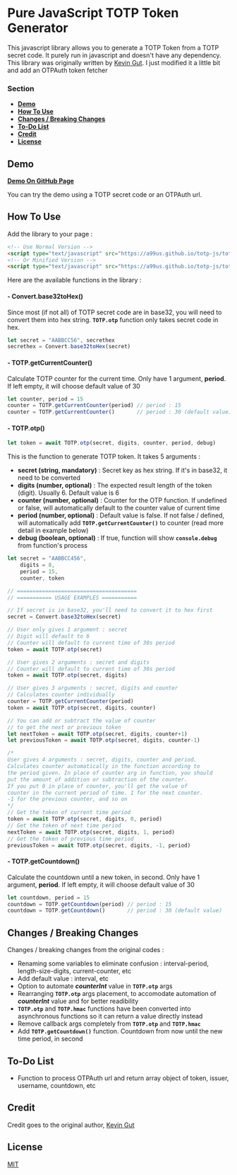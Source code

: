 
# Pure JavaScript TOTP Token Generator

This javascript library allows you to generate a TOTP Token from a TOTP secret code. It purely run in javascript and doesn't have any dependency. This library was originally written by [Kevin Gut](https://cable.ayra.ch/totp/). I just modified it a little bit and add an OTPAuth token fetcher

### Section
 - **[Demo](#demo)**
 - **[How To Use](#how-to-use)**
 - **[Changes / Breaking Changes](#changes--breaking-changes)**
 - **[To-Do List](#to-do-list)**
 - **[Credit](#credit)**
 - **[License](#license)**

## Demo

**[Demo On GitHub Page](https://a99us.github.io/totp-js/)**

You can try the demo using a TOTP secret code or an OTPAuth url.

## How To Use

Add the library to your page :

```html
<!-- Use Normal Version -->
<script type="text/javascript" src="https://a99us.github.io/totp-js/totp.js"></script>
<!-- Or Minified Version -->
<script type="text/javascript" src="https://a99us.github.io/totp-js/totp.min.js"></script>
```

Here are the available functions in the library :

#### - Convert.base32toHex()

Since most (if not all) of TOTP secret code are in base32, you will need to convert them into hex string. **`TOTP.otp`** function only takes secret code in hex.

```javascript
let secret = "AABBCC56", secrethex
secrethex = Convert.base32toHex(secret)
```

#### - TOTP.getCurrentCounter()

Calculate TOTP counter for the current  time. Only have 1 argument, **period**. If left empty, it will choose default value of 30

```javascript
let counter, period = 15
counter = TOTP.getCurrentCounter(period) // period : 15
counter = TOTP.getCurrentCounter()       // period : 30 (default value)
```

#### - TOTP.otp()

```javascript
let token = await TOTP.otp(secret, digits, counter, period, debug)
```

This is the function to generate TOTP token. It takes 5 arguments :

- **secret (string, mandatory)** : Secret key as hex string. If it's in base32, it need to be converted
- **digits (number, optional)** : The expected result length of the token (digit). Usually 6. Default value is 6
- **counter (number, optional)** : Counter for the OTP function. If undefined or false, will automatically default to the counter value of current time
- **period (number, optional)** : Default value is false. If not false / defined, will automatically add **`TOTP.getCurrentCounter()`** to counter (read more detail in example below)
- **debug (boolean, optional)** : If true, function will show **`console.debug`** from function's process

```javascript
let secret = "AABBCC456",
    digits = 8,
    period = 15,
    counter, token

// ======================================
// =========== USAGE EXAMPLES ===========

// If secret is in base32, you'll need to convert it to hex first
secret = Convert.base32toHex(secret)

// User only gives 1 argument : secret
// Digit will default to 6
// Counter will default to current time of 30s period
token = await TOTP.otp(secret)

// User gives 2 arguments : secret and digits
// Counter will default to current time of 30s period
token = await TOTP.otp(secret, digits)

// User gives 3 arguments : secret, digits and counter
// Calculates counter individually
counter = TOTP.getCurrentCounter(period)
token = await TOTP.otp(secret, digits, counter)

// You can add or subtract the value of counter
// to get the next or previous token
let nextToken = await TOTP.otp(secret, digits, counter+1)
let previousToken = await TOTP.otp(secret, digits, counter-1)

/*
User gives 4 arguments : secret, digits, counter and period.
Calculates counter automatically in the function according to
the period given. In place of counter arg in function, you should
put the amount of addition or subtraction of the counter.
If you put 0 in place of counter, you'll get the value of
counter in the current period of time. 1 for the next counter.
-1 for the previous counter, and so on
*/
// Get the token of current time period
token = await TOTP.otp(secret, digits, 0, period)
// Get the token of next time period
nextToken = await TOTP.otp(secret, digits, 1, period)
// Get the token of previous time period
previousToken = await TOTP.otp(secret, digits, -1, period)

```

#### - TOTP.getCountdown()

Calculate the countdown until a new token, in second. Only have 1 argument, **period**. If left empty, it will choose default value of 30

```javascript
let countdown, period = 15
countdown = TOTP.getCountdown(period) // period : 15
countdown = TOTP.getCountdown()       // period : 30 (default value)
```


## Changes / Breaking Changes

Changes / breaking changes from the original codes :
- Renaming some variables to eliminate confusion : interval-period, length-size-digits, current-counter, etc
- Add default value : interval, etc
- Option to automate ***counterInt*** value in **`TOTP.otp`** args
- Rearranging **`TOTP.otp`** args placement, to accomodate automation of ***counterInt*** value and for better readibility
- **`TOTP.otp`** and **`TOTP.hmac`** functions have been converted into asynchronous functions so it can return a value directly instead
- Remove callback args completely from **`TOTP.otp`** and **`TOTP.hmac`**
- Add **`TOTP.getCountdown()`** function. Countdown from now until the new time period, in second

## To-Do List

- Function to process OTPAuth url and return array object of token, issuer, username, countdown, etc

## Credit

Credit goes to the original author, [Kevin Gut](https://cable.ayra.ch/contact)

## License

[MIT](https://github.com/A99US/totp-js/blob/main/LICENSE)
